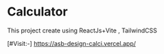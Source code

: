 # Calculator

This project create using ReactJs+Vite , TailwindCSS

 [#Visit:-] https://asb-design-calci.vercel.app/
